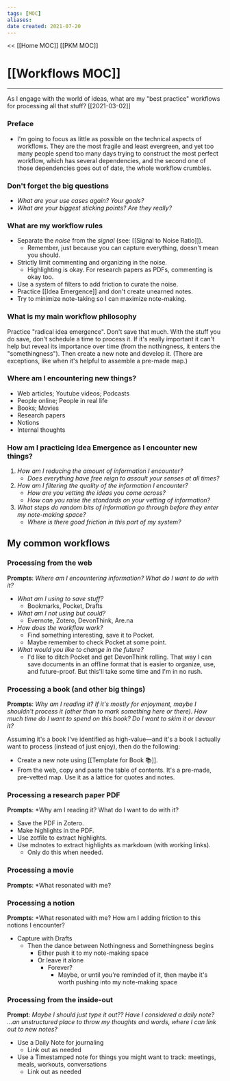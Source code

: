 ```yaml
---
tags: [MOC]
aliases: 
date created: 2021-07-20
---
```

<< [[Home MOC]] [[PKM MOC]]

# [[Workflows MOC]]

---

As I engage with the world of ideas, what are my "best practice" workflows for processing all that stuff? [[2021-03-02]]

### Preface
- I'm going to focus as little as possible on the technical aspects of workflows. They are the most fragile and least evergreen, and yet too many people spend too many days trying to construct the most perfect workflow, which has several dependencies, and the second one of those dependencies goes out of date, the whole workflow crumbles.

### Don't forget the big questions
- *What are your use cases again? Your goals?*
- *What are your biggest sticking points? Are they really?*

### What are my workflow rules
- Separate the *noise* from the *signal* (see: [[Signal to Noise Ratio]]).
	- Remember, just because you can capture everything, doesn't mean you should.
- Strictly limit commenting and organizing in the noise.
	- Highlighting is okay. For research papers as PDFs, commenting is okay too.
- Use a system of filters to add friction to curate the noise.
- Practice [[Idea Emergence]] and don't create unearned notes.
- Try to minimize note-taking so I can maximize note-making.

### What is my main workflow philosophy
Practice "radical idea emergence". Don't save that much. With the stuff you do save, don't schedule a time to process it. If it's really important it can't help but reveal its importance over time (from the nothingness, it enters the "somethingness"). Then create a new note and develop it. (There are exceptions, like when it's helpful to assemble a pre-made map.)

### Where am I encountering new things?
- Web articles; Youtube videos; Podcasts
- People online; People in real life
- Books; Movies
- Research papers
- Notions
- Internal thoughts


### How am I practicing Idea Emergence as I encounter new things?
1. *How am I reducing the amount of information I encounter?* 
	- *Does everything have free reign to assault your senses at all times?*
2. *How am I filtering the quality of the information I encounter?*
	- *How are you vetting the ideas you come across?*
	- *How can you raise the standards on your vetting of information?* 
3. *What steps do random bits of information go through before they enter my note-making space?*
	- *Where is there good friction in this part of my system?*

## My common workflows
### Processing from the web
**Prompts**: *Where am I encountering information? What do I want to do with it?*

- *What am I using to save stuff?* 
	- Bookmarks, Pocket, Drafts
- *What am I not using but could?* 
	- Evernote, Zotero, DevonThink, Are.na
- *How does the workflow work?*
	- Find something interesting, save it to Pocket.
	- Maybe remember to check Pocket at some point.
- *What would you like to change in the future?*
	- I'd like to ditch Pocket and get DevonThink rolling. That way I can save documents in an offline format that is easier to organize, use, and future-proof. But this'll take some time and I'm in no rush.


### Processing a book (and other big things)
**Prompts**: *Why am I reading it? If it's mostly for enjoyment, maybe I shouldn't process it (other than to mark something here or there). How much time do I want to spend on this book? Do I want to skim it or devour it?*

Assuming it's a book I've identified as high-value—and it's a book I actually want to process (instead of just enjoy), then do the following:
- Create a new note using [[Template for Book 📚]].
- From the web, copy and paste the table of contents. It's a pre-made, pre-vetted map. Use it as a lattice for quotes and notes.


### Processing a research paper PDF
**Prompts**: *Why am I reading it? What do I want to do with it?

- Save the PDF in Zotero.
- Make highlights in the PDF.
- Use zotfile to extract highlights.
- Use mdnotes to extract highlights as markdown (with working links).
	- Only do this when needed.

### Processing a movie
**Prompts**: *What resonated with me?

### Processing a notion
**Prompts**: *What resonated with me? How am I adding friction to this notions I encounter?

- Capture with Drafts
	- Then the dance between Nothingness and Somethingness begins
		- Either push it to my note-making space
		- Or leave it alone
			- Forever?
				- Maybe, or until you're reminded of it, then maybe it's worth pushing into my note-making space

### Processing from the inside-out
**Prompt**: *Maybe I should just type it out?? Have I considered a daily note? ...an unstructured place to throw my thoughts and words, where I can link out to new notes?*

- Use a Daily Note for journaling
	- Link out as needed
- Use a Timestamped note for things you might want to track: meetings, meals, workouts, conversations
	- Link out as needed